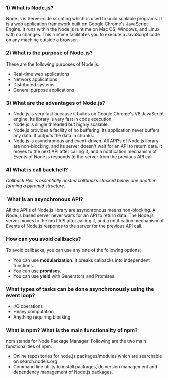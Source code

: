 
### 1) What is Node.js?

Node.js is Server-side scripting which is used to build scalable programs. It is a web application framework built on Google Chrome's JavaScript Engine. It runs within the Node.js runtime on Mac OS, Windows, and Linux with no changes. This runtime facilitates you to execute a JavaScript code on any machine outside a browser.


### 2) What is the purpose of Node.js?

These are the following purposes of Node.js:

- Real-time web applications
- Network applications
- Distributed systems
- General purpose applications

### 3) What are the advantages of Node.js?

- Node.js is very fast because it builds on Google Chrome's V8 JavaScript engine. Its library is very fast in code execution.
- Node.js is single threaded but highly scalable.
- Node.js provides a facility of no buffering. Its application never buffers any data. It outputs the data in chunks.
- Node.js is asynchronous and event-driven. All API?s of Node.js library are non-blocking, and its server doesn't wait for an API to return data. It moves to the next API after calling it, and a notification mechanism of Events of Node.js responds to the server from the previous API call.

### 4) What is call back hell?
_Callback Hell is essentially nested callbacks stacked below one another forming a pyramid structure_.


###  What is an asynchronous API?

All the API's of Node.js library are asynchronous means non-blocking. A Node.js based server never waits for an API to return data. The Node.js server moves to the next API after calling it, and a notification mechanism of Events of Node.js responds to the server for the previous API call.

### How can you avoid callbacks?

To avoid callbacks, you can use any one of the following options:

- You can use **modularization**. It breaks callbacks into independent functions.
- You can use **promises**.
- You can use **yield** with Generators and Promises.

### What types of tasks can be done asynchronously using the event loop?

- I/O operations
- Heavy computation
- Anything requiring blocking

### What is npm? What is the main functionality of npm?

npm stands for Node Package Manager. Following are the two main functionalities of npm:

- Online repositories for node.js packages/modules which are searchable on search.nodejs.org
- Command line utility to install packages, do version management and dependency management of Node.js packages.
